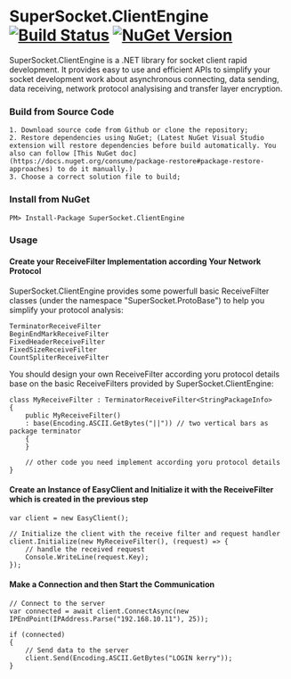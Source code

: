 # SuperSocket.ClientEngine [![Build Status](https://travis-ci.org/kerryjiang/SuperSocket.ClientEngine.svg?branch=master)](https://travis-ci.org/kerryjiang/SuperSocket.ClientEngine) [![NuGet Version](https://img.shields.io/nuget/v/SuperSocket.ClientEngine.svg?style=flat)](https://www.nuget.org/packages/SuperSocket.ClientEngine/)

SuperSocket.ClientEngine is a .NET library for socket client rapid development. It provides easy to use and efficient APIs to simplify your socket development work about asynchronous connecting, data sending, data receiving, network protocol analysising and transfer layer encryption.

### Build from Source Code

	1. Download source code from Github or clone the repository;
	2. Restore dependencies using NuGet; (Latest NuGet Visual Studio extension will restore dependencies before build automatically. You also can follow [This NuGet doc](https://docs.nuget.org/consume/package-restore#package-restore-approaches) to do it manually.)
	3. Choose a correct solution file to build;


### Install from NuGet

	PM> Install-Package SuperSocket.ClientEngine
	

### Usage


#### Create your ReceiveFilter Implementation according Your Network Protocol

SuperSocket.ClientEngine provides some powerfull basic ReceiveFilter classes (under the namespace "SuperSocket.ProtoBase") to help you simplify your protocol analysis:

	TerminatorReceiveFilter
	BeginEndMarkReceiveFilter
	FixedHeaderReceiveFilter
	FixedSizeReceiveFilter
	CountSpliterReceiveFilter
	
You should design your own ReceiveFilter according yoru protocol details base on the basic ReceiveFilters provided by SuperSocket.ClientEngine:

	class MyReceiveFilter : TerminatorReceiveFilter<StringPackageInfo>
	{
		public MyReceiveFilter()
		: base(Encoding.ASCII.GetBytes("||")) // two vertical bars as package terminator
		{
		}
		
		// other code you need implement according yoru protocol details
	}
	

#### Create an Instance of EasyClient and Initialize it with the ReceiveFilter which is created in the previous step

	var client = new EasyClient();
	
	// Initialize the client with the receive filter and request handler
	client.Initialize(new MyReceiveFilter(), (request) => {
		// handle the received request
		Console.WriteLine(request.Key);
	});
	
	
#### Make a Connection and then Start the Communication
	
	
	// Connect to the server
	var connected = await client.ConnectAsync(new IPEndPoint(IPAddress.Parse("192.168.10.11"), 25));
	
	if (connected)
	{
		// Send data to the server
		client.Send(Encoding.ASCII.GetBytes("LOGIN kerry"));
	}